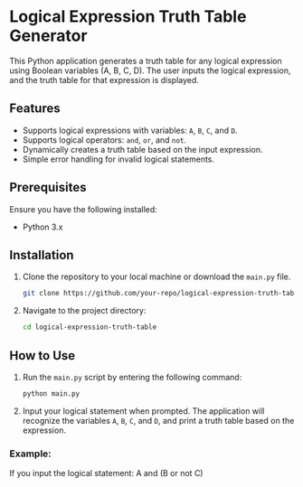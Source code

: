# Logical Expression Truth Table Generator

This Python application generates a truth table for any logical expression using Boolean variables (A, B, C, D). The user inputs the logical expression, and the truth table for that expression is displayed.

## Features
- Supports logical expressions with variables: `A`, `B`, `C`, and `D`.
- Supports logical operators: `and`, `or`, and `not`.
- Dynamically creates a truth table based on the input expression.
- Simple error handling for invalid logical statements.

## Prerequisites

Ensure you have the following installed:

- Python 3.x

## Installation

1. Clone the repository to your local machine or download the `main.py` file.
    ```bash
    git clone https://github.com/your-repo/logical-expression-truth-table.git
    ```

2. Navigate to the project directory:
    ```bash
    cd logical-expression-truth-table
    ```

## How to Use

1. Run the `main.py` script by entering the following command:
    ```bash
    python main.py
    ```

2. Input your logical statement when prompted. The application will recognize the variables `A`, `B`, `C`, and `D`, and print a truth table based on the expression.

### Example:

If you input the logical statement:
A and (B or not C)

